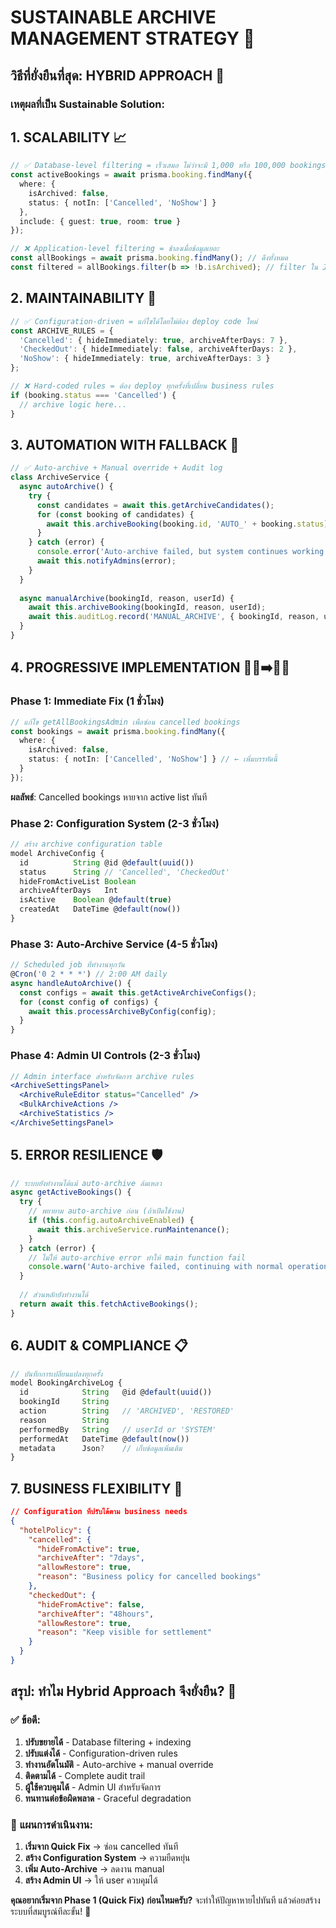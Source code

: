 # SUSTAINABLE ARCHIVE MANAGEMENT STRATEGY 🌱

## วิธีที่ยั่งยืนที่สุด: **HYBRID APPROACH** 🎯

### เหตุผลที่เป็น Sustainable Solution:

## 1. **SCALABILITY** 📈
```typescript
// ✅ Database-level filtering = เร็วเสมอ ไม่ว่าจะมี 1,000 หรือ 100,000 bookings
const activeBookings = await prisma.booking.findMany({
  where: {
    isArchived: false,
    status: { notIn: ['Cancelled', 'NoShow'] }
  },
  include: { guest: true, room: true }
});

// ❌ Application-level filtering = ช้าลงเมื่อข้อมูลเยอะ
const allBookings = await prisma.booking.findMany(); // ดึงทั้งหมด
const filtered = allBookings.filter(b => !b.isArchived); // filter ใน JS
```

## 2. **MAINTAINABILITY** 🔧
```typescript
// ✅ Configuration-driven = แก้ไขได้โดยไม่ต้อง deploy code ใหม่
const ARCHIVE_RULES = {
  'Cancelled': { hideImmediately: true, archiveAfterDays: 7 },
  'CheckedOut': { hideImmediately: false, archiveAfterDays: 2 },
  'NoShow': { hideImmediately: true, archiveAfterDays: 3 }
};

// ❌ Hard-coded rules = ต้อง deploy ทุกครั้งที่เปลี่ยน business rules
if (booking.status === 'Cancelled') {
  // archive logic here...
}
```

## 3. **AUTOMATION WITH FALLBACK** 🤖
```typescript
// ✅ Auto-archive + Manual override + Audit log
class ArchiveService {
  async autoArchive() {
    try {
      const candidates = await this.getArchiveCandidates();
      for (const booking of candidates) {
        await this.archiveBooking(booking.id, 'AUTO_' + booking.status);
      }
    } catch (error) {
      console.error('Auto-archive failed, but system continues working');
      await this.notifyAdmins(error);
    }
  }
  
  async manualArchive(bookingId, reason, userId) {
    await this.archiveBooking(bookingId, reason, userId);
    await this.auditLog.record('MANUAL_ARCHIVE', { bookingId, reason, userId });
  }
}
```

## 4. **PROGRESSIVE IMPLEMENTATION** 🚶‍♂️➡️🏃‍♂️

### Phase 1: **Immediate Fix** (1 ชั่วโมง)
```typescript
// แก้ไข getAllBookingsAdmin เพื่อซ่อน cancelled bookings
const bookings = await prisma.booking.findMany({
  where: {
    isArchived: false,
    status: { notIn: ['Cancelled', 'NoShow'] } // ← เพิ่มบรรทัดนี้
  }
});
```
**ผลลัพธ์**: Cancelled bookings หายจาก active list ทันที

### Phase 2: **Configuration System** (2-3 ชั่วโมง)
```typescript
// สร้าง archive configuration table
model ArchiveConfig {
  id          String @id @default(uuid())
  status      String // 'Cancelled', 'CheckedOut'
  hideFromActiveList Boolean
  archiveAfterDays   Int
  isActive    Boolean @default(true)
  createdAt   DateTime @default(now())
}
```

### Phase 3: **Auto-Archive Service** (4-5 ชั่วโมง)
```typescript
// Scheduled job ที่ทำงานทุกวัน
@Cron('0 2 * * *') // 2:00 AM daily
async handleAutoArchive() {
  const configs = await this.getActiveArchiveConfigs();
  for (const config of configs) {
    await this.processArchiveByConfig(config);
  }
}
```

### Phase 4: **Admin UI Controls** (2-3 ชั่วโมง)
```jsx
// Admin interface สำหรับจัดการ archive rules
<ArchiveSettingsPanel>
  <ArchiveRuleEditor status="Cancelled" />
  <BulkArchiveActions />
  <ArchiveStatistics />
</ArchiveSettingsPanel>
```

## 5. **ERROR RESILIENCE** 🛡️
```typescript
// ระบบยังทำงานได้แม้ auto-archive ล้มเหลว
async getActiveBookings() {
  try {
    // พยายาม auto-archive ก่อน (ถ้าเปิดใช้งาน)
    if (this.config.autoArchiveEnabled) {
      await this.archiveService.runMaintenance();
    }
  } catch (error) {
    // ไม่ให้ auto-archive error ทำให้ main function fail
    console.warn('Auto-archive failed, continuing with normal operation');
  }
  
  // ส่วนหลักยังทำงานได้
  return await this.fetchActiveBookings();
}
```

## 6. **AUDIT & COMPLIANCE** 📋
```typescript
// บันทึกการเปลี่ยนแปลงทุกครั้ง
model BookingArchiveLog {
  id            String   @id @default(uuid())
  bookingId     String
  action        String   // 'ARCHIVED', 'RESTORED'
  reason        String
  performedBy   String   // userId or 'SYSTEM'
  performedAt   DateTime @default(now())
  metadata      Json?    // เก็บข้อมูลเพิ่มเติม
}
```

## 7. **BUSINESS FLEXIBILITY** 🔄
```json
// Configuration ที่ปรับได้ตาม business needs
{
  "hotelPolicy": {
    "cancelled": {
      "hideFromActive": true,
      "archiveAfter": "7days",
      "allowRestore": true,
      "reason": "Business policy for cancelled bookings"
    },
    "checkedOut": {
      "hideFromActive": false,
      "archiveAfter": "48hours", 
      "allowRestore": true,
      "reason": "Keep visible for settlement"
    }
  }
}
```

## สรุป: ทำไม Hybrid Approach จึงยั่งยืน? 🌱

### ✅ **ข้อดี:**
1. **ปรับขยายได้** - Database filtering + indexing
2. **ปรับแต่งได้** - Configuration-driven rules  
3. **ทำงานอัตโนมัติ** - Auto-archive + manual override
4. **ติดตามได้** - Complete audit trail
5. **ผู้ใช้ควบคุมได้** - Admin UI สำหรับจัดการ
6. **ทนทานต่อข้อผิดพลาด** - Graceful degradation

### 🎯 **แผนการดำเนินงาน:**
1. **เริ่มจาก Quick Fix** → ซ่อน cancelled ทันที
2. **สร้าง Configuration System** → ความยืดหยุ่น
3. **เพิ่ม Auto-Archive** → ลดงาน manual
4. **สร้าง Admin UI** → ให้ user ควบคุมได้

**คุณอยากเริ่มจาก Phase 1 (Quick Fix) ก่อนไหมครับ?** 
จะทำให้ปัญหาหายไปทันที แล้วค่อยสร้างระบบที่สมบูรณ์ทีละขั้น! 🚀